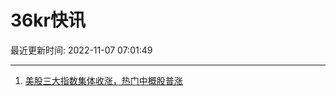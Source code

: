 # 36kr快讯

最近更新时间: 2022-11-07 07:01:49

--- 
1. [美股三大指数集体收涨，热门中概股普涨](https://36kr.com/newsflashes/1990694053193991) 
